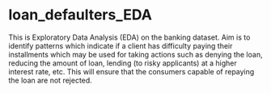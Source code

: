 # loan_defaulters_EDA
This is Exploratory Data Analysis (EDA) on the banking dataset. Aim is to identify patterns which indicate if a client has difficulty paying their installments which may be used for taking actions such as denying the loan, reducing the amount of loan, lending (to risky applicants) at a higher interest rate, etc. This will ensure that the consumers capable of repaying the loan are not rejected.
